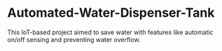# Automated-Water-Dispenser-Tank
This IoT-based project aimed to save water with features like automatic on/off sensing and preventing water overflow.
